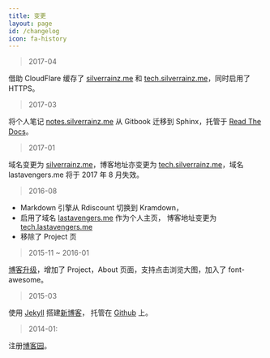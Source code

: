 ```yaml
---
title: 变更
layout: page
id: /changelog
icon: fa-history
---
```


> 2017-04

借助 CloudFlare 缓存了 [silverrainz.me](https://silverrainz.me) 和
[tech.silverrainz.me](https://tech.silverrainz.me)，同时启用了 HTTPS。

> 2017-03

将个人笔记 [notes.silverrainz.me](http://notes.silverrainz.me) 从 Gitbook 迁移到
Sphinx，托管于 [Read The Docs](http://readthedocs.io/)。


> 2017-01

域名变更为 [silverrainz.me](http://silverrainz.me)，博客地址亦变更为
[tech.silverrainz.me](http://tech.silverrainz.me)，域名 lastavengers.me 将于
2017 年 8 月失效。


> 2016-08

- Markdown 引擎从 Rdiscount 切换到 Kramdown，
- 启用了域名 [lastavengers.me](http://lastavengers.me) 作为个人主页，
  博客地址变更为 [tech.lastavengers.me](http://tech.lastavengers.me)
- 移除了 Project 页


> 2015-11 ~ 2016-01

[博客升级](https://github.com/lastavenger/tech/issues/1)，增加了 Project，About
页面，支持点击浏览大图，加入了 font-awesome。


> 2015-03

使用 [Jekyll](http://jekyllrb.com/) 搭建[新博客](http://lastavenger.github.io)，
托管在 [Github](https://github.com) 上。


> 2014-01:

注册[博客园](http://www.cnblogs.com/lastavengers/)。
